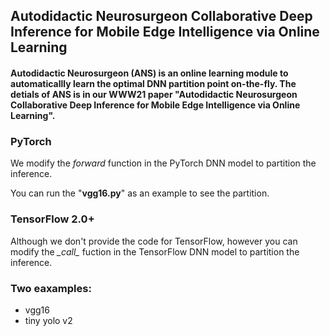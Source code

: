 ## Autodidactic Neurosurgeon Collaborative Deep Inference for Mobile Edge Intelligence via Online Learning
#### Autodidactic Neurosurgeon (ANS) is an online learning module to automaticallly learn the optimal DNN partition point on-the-fly. The detials of ANS is in our WWW21 paper "Autodidactic Neurosurgeon Collaborative Deep Inference for Mobile Edge Intelligence via Online Learning".

### PyTorch
We modify the *forward* function in the PyTorch DNN model to partition the inference.

You can run the "**vgg16.py**" as an example to see the partition.

### TensorFlow 2.0+
Although we don't provide the code for TensorFlow, however you can modify the *\__call\__* fuction in the TensorFlow DNN model to partition the inference.

### Two eaxamples:
- vgg16
- tiny yolo v2
